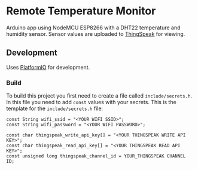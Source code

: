 # Remote Temperature Monitor

Arduino app using NodeMCU ESP8266 with a DHT22 temperature and humidity sensor.
Sensor values are uploaded to [ThingSpeak](https://thingspeak.com/) for viewing.

## Development

Uses [PlatformIO](https://marketplace.visualstudio.com/items?itemName=platformio.platformio-ide) for development.

### Build

To build this project you first need to create a file called `include/secrets.h`. In this file you need to add `const` values with your secrets.
This is the template for the `include/secrets.h` file:

```
const String wifi_ssid = "<YOUR WIFI SSID>";
const String wifi_password = "<YOUR WIFI PASSWORD>";

const char thingspeak_write_api_key[] = "<YOUR THINGSPEAK WRITE API KEY>";
const char thingspeak_read_api_key[] = "<YOUR THINGSPEAK READ API KEY>";
const unsigned long thingspeak_channel_id = YOUR_THINGSPEAK CHANNEL ID;
```
